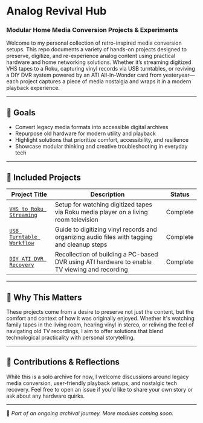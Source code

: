 # Analog Revival Hub

### Modular Home Media Conversion Projects & Experiments

Welcome to my personal collection of retro-inspired media conversion setups. This repo documents a variety of hands-on projects designed to preserve, digitize, and re-experience analog content using practical hardware and home networking solutions. Whether it’s streaming digitized VHS tapes to a Roku, capturing vinyl records via USB turntables, or reviving a DIY DVR system powered by an ATI All-In-Wonder card from yesteryear—each project captures a piece of media nostalgia and wraps it in a modern playback experience.

---

## 🎯 Goals

- Convert legacy media formats into accessible digital archives
- Repurpose old hardware for modern utility and playback
- Highlight solutions that prioritize comfort, accessibility, and resilience
- Showcase modular thinking and creative troubleshooting in everyday tech

---

## 🧰 Included Projects

| Project Title                                                 | Description                                                                                   | Status     |
|---------------------------------------------------------------|-----------------------------------------------------------------------------------------------|------------|
| [`VHS to Roku Streaming`](VHS-to-Roku-Streaming-Setup.md)     | Setup for watching digitized tapes via Roku media player on a living room television          | Complete   |
| [`USB Turntable Workflow`](USB-Turntable-Digitization.md)     | Guide to digitizing vinyl records and organizing audio files with tagging and cleanup steps   | Complete   |
| [`DIY ATI DVR Recovery`](ATI-All-In-Wonder-DVR-Setup.md)      | Recollection of building a PC-based DVR using ATI hardware to enable TV viewing and recording | Complete   |

---

## 📎 Why This Matters

These projects come from a desire to preserve not just the content, but the comfort and context of how it was originally enjoyed. Whether it's watching family tapes in the living room, hearing vinyl in stereo, or reliving the feel of navigating old TV recordings, I aim to offer solutions that blend technological practicality with personal storytelling.

---

## 💬 Contributions & Reflections

While this is a solo archive for now, I welcome discussions around legacy media conversion, user-friendly playback setups, and nostalgic tech recovery. Feel free to open an issue if you'd like to share your own story or ask about any hardware quirks.

---

🔧 *Part of an ongoing archival journey. More modules coming soon.*
